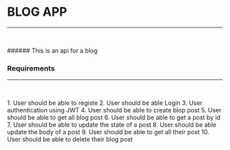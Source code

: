 # BLOG APP

---

<p>&nbsp;</p>
###### This is an api for a blog

### Requirements

---

<p>&nbsp;</p>
1.  User should be able to registe
2.  User should be able Login
3.  User authentication using JWT
4.  User should be able to create blop post
5.  User should be able to get all blog post
6.  User should be able to get a post by id
7.  User should be able to update the state of a post
8.  User should be able update the body of a post
9.  User should be able to get all their post
10.  User should be able to delete their blog post

